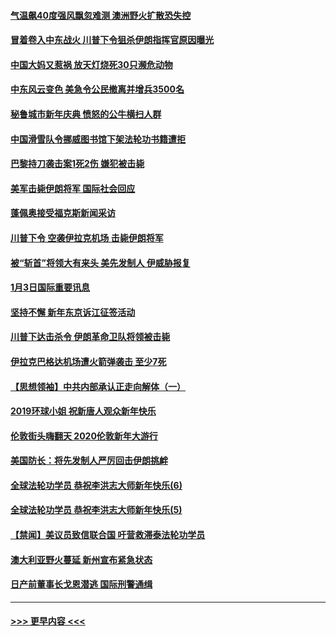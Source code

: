 #### [气温飙40度强风飘忽难测 澳洲野火扩散恐失控](../pages/prog202/a102744951.md?t=01041701) 
#### [冒着卷入中东战火 川普下令狙杀伊朗指挥官原因曝光](../pages/prog202/a102744900.md?t=01041701) 
#### [中国大妈又惹祸 放天灯烧死30只濒危动物](../pages/prog202/a102744899.md?t=01041701) 
#### [中东风云变色 美急令公民撤离并增兵3500名](../pages/prog202/a102744827.md?t=01041701) 
#### [秘鲁城市新年庆典 愤怒的公牛横扫人群](../pages/prog202/a102744618.md?t=01041701) 
#### [中国滑雪队令挪威图书馆下架法轮功书籍遭拒](../pages/prog202/a102744639.md?t=01041701) 
#### [巴黎持刀袭击案1死2伤 嫌犯被击毙](../pages/prog202/a102744566.md?t=01041701) 
#### [美军击毙伊朗将军 国际社会回应](../pages/prog202/a102744485.md?t=01041701) 
#### [蓬佩奥接受福克斯新闻采访](../pages/prog202/a102744480.md?t=01041701) 
#### [川普下令 空袭伊拉克机场 击毙伊朗将军](../pages/prog202/a102744470.md?t=01041701) 
#### [被“斩首”将领大有来头 美先发制人 伊威胁报复](../pages/prog202/a102744454.md?t=01041701) 
#### [1月3日国际重要讯息](../pages/prog202/a102744301.md?t=01041701) 
#### [坚持不懈 新年东京诉江征签活动](../pages/prog202/a102744303.md?t=01041701) 
#### [川普下达击杀令 伊朗革命卫队将领被击毙](../pages/prog202/a102741911.md?t=01041701) 
#### [伊拉克巴格达机场遭火箭弹袭击 至少7死](../pages/prog202/a102744115.md?t=01041701) 
#### [【思想领袖】中共内部承认正走向解体（一）](../pages/prog202/a102744097.md?t=01041701) 
#### [2019环球小姐 祝新唐人观众新年快乐](../pages/prog202/a102744043.md?t=01041701) 
#### [伦敦街头嗨翻天 2020伦敦新年大游行](../pages/prog202/a102743925.md?t=01041701) 
#### [美国防长：将先发制人严厉回击伊朗挑衅](../pages/prog202/a102743930.md?t=01041701) 
#### [全球法轮功学员 恭祝李洪志大师新年快乐(6)](../pages/prog202/a102743899.md?t=01041701) 
#### [全球法轮功学员 恭祝李洪志大师新年快乐(5)](../pages/prog202/a102743766.md?t=01041701) 
#### [【禁闻】美议员致信联合国 吁营救滞泰法轮功学员](../pages/prog202/a102743781.md?t=01041701) 
#### [澳大利亚野火蔓延 新州宣布紧急状态](../pages/prog202/a102743681.md?t=01041701) 
#### [日产前董事长戈恩潜逃 国际刑警通缉](../pages/prog202/a102743676.md?t=01041701) 

----
#### [ >>> 更早内容 <<< ](../indexes/prog202-earlier.md)
